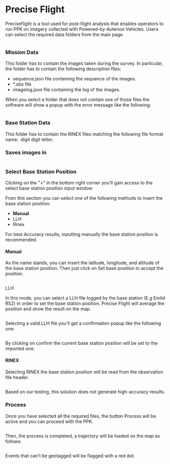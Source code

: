 # Precise Flight

Preciseflight is a tool used for post-flight analysis that enables operators to run PPK on imagery collected with Powered-by-Auterion Vehicles. Users can select the required data folders from the main page.





<figure><img src="../../.gitbook/assets/main.png" alt=""><figcaption></figcaption></figure>



### Mission Data

This folder has to contain the images taken during the survey. In particular, the folder has to contain the following description files:

* sequence.json file containing the sequence of the images.
* \*.obs file&#x20;
* imagelog.json file containing the log of the images.

When you select a folder that does not contain one of those files the software will show a popup with the error message like the following:





<figure><img src="../../.gitbook/assets/spaces_7S1QElc9VpiBzRbPAWCp_uploads_57uUU9YWoqjWb2pcnmaj_error_missing_pictures.webp" alt=""><figcaption></figcaption></figure>

### Base Station Data



This folder has to contain the RINEX files matching the following file format name: .digit digit letter.



### Saves images in





<figure><img src="../../.gitbook/assets/folder_not_empty.png" alt=""><figcaption></figcaption></figure>

### Select Base Station Position

Clicking on the ">" in the bottom right corner you'll gain access to the select base station position input window

From this section you can select one of the following methods to insert the base station position:



* **Manual**
* LLH
* Rinex

For best Accuracy results, inputting manually the base station position is recommended.

#### Manual

As the name stands, you can insert the latitude, longitude, and altitude of the base station position. Then just click on Set base position to accept the position.





<figure><img src="../../.gitbook/assets/spaces_7S1QElc9VpiBzRbPAWCp_uploads_VyHoMDEdrTP6ZG9XogLt_Screenshot from 2023-11-10 15-51-18.webp" alt=""><figcaption></figcaption></figure>

LLH

In this mode, you can select a LLH file logged by the base station (E.g Emlid RS2) in order to set the base station position. Precise Flight will average the position and show the result on the map.



<figure><img src="../../.gitbook/assets/spaces_7S1QElc9VpiBzRbPAWCp_uploads_SgcktOqOVLApbLgy5k6W_Screenshot from 2023-11-10 15-50-34.webp" alt=""><figcaption></figcaption></figure>

Selecting a valid.LLH file you'll get a confirmation popup like the following one:





<figure><img src="../../.gitbook/assets/spaces_7S1QElc9VpiBzRbPAWCp_uploads_caY2rlzaLqd9x2ScAyAw_Screenshot from 2023-11-10 15-49-41.webp" alt=""><figcaption></figcaption></figure>

By clicking on confirm the current base station position will be set to the imported one.



#### RINEX

Selecting RINEX the base station position will be read from the observation file header.

<figure><img src="../../.gitbook/assets/spaces_7S1QElc9VpiBzRbPAWCp_uploads_zCiNDoKP4V4Kd5CxMfm2_Screenshot from 2023-11-10 15-51-11.webp" alt=""><figcaption></figcaption></figure>

Based on our testing, this solution does not generate high-accuracy results.

### Process

Once you have selected all the required files, the button Process will be active and you can proceed with the PPK.



<figure><img src="../../.gitbook/assets/spaces_7S1QElc9VpiBzRbPAWCp_uploads_ZdNKljL2Ty7pw8b3XNOt_Screenshot from 2023-11-10 15-47-24.webp" alt=""><figcaption></figcaption></figure>

Then, the process is completed, a trajectory will be loaded on the map as follows:



<figure><img src="../../.gitbook/assets/spaces_7S1QElc9VpiBzRbPAWCp_uploads_2ewTB1GfE74m99tQUGcG_Screenshot from 2023-11-10 15-48-29.webp" alt=""><figcaption></figcaption></figure>



Events that can't be geotagged will be flagged with a red dot.
